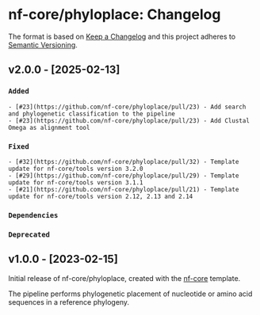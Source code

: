 # nf-core/phyloplace: Changelog

The format is based on [Keep a Changelog](https://keepachangelog.com/en/1.0.0/)
and this project adheres to [Semantic Versioning](https://semver.org/spec/v2.0.0.html).

## v2.0.0 - [2025-02-13]

### `Added`

    - [#23](https://github.com/nf-core/phyloplace/pull/23) - Add search and phylogenetic classification to the pipeline
    - [#23](https://github.com/nf-core/phyloplace/pull/23) - Add Clustal Omega as alignment tool

### `Fixed`

    - [#32](https://github.com/nf-core/phyloplace/pull/32) - Template update for nf-core/tools version 3.2.0
    - [#29](https://github.com/nf-core/phyloplace/pull/29) - Template update for nf-core/tools version 3.1.1
    - [#21](https://github.com/nf-core/phyloplace/pull/21) - Template update for nf-core/tools version 2.12, 2.13 and 2.14

### `Dependencies`

### `Deprecated`

## v1.0.0 - [2023-02-15]

Initial release of nf-core/phyloplace, created with the [nf-core](https://nf-co.re/) template.

The pipeline performs phylogenetic placement of nucleotide or amino acid sequences in a reference phylogeny.
